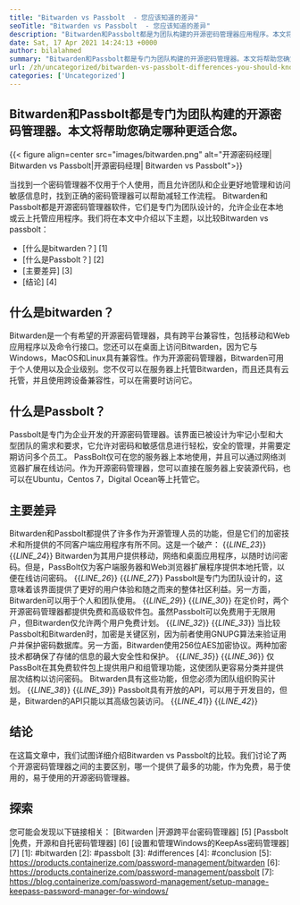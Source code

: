 ```yaml
---
title: "Bitwarden vs Passbolt  - 您应该知道的差异" 
seoTitle: "Bitwarden vs Passbolt  - 您应该知道的差异" 
description: "Bitwarden和Passbolt都是为团队构建的开源密码管理器应用程序。本文将帮助您确定哪种更适合您。" 
date: Sat, 17 Apr 2021 14:24:13 +0000
author: bilalahmed
summary: "Bitwarden和Passbolt都是专门为团队构建的开源密码管理器。本文将帮助您确定哪种更适合您。" 
url: /zh/uncategorized/bitwarden-vs-passbolt-differences-you-should-know/
categories: ['Uncategorized']
---
```


## Bitwarden和Passbolt都是专门为团队构建的开源密码管理器。本文将帮助您确定哪种更适合您。

{{< figure align=center src="images/bitwarden.png" alt="开源密码经理| Bitwarden vs Passbolt|开源密码经理| Bitwarden vs Passbolt">}}

当找到一个密码管理器不仅用于个人使用，而且允许团队和企业更好地管理和访问敏感信息时，找到正确的密码管理器可以帮助减轻工作流程。 Bitwarden和Passbolt都是开源密码管理器软件，它们是专门为团队设计的，允许企业在本地或云上托管应用程序。我们将在本文中介绍以下主题，以比较Bitwarden vs passbolt：
  * [什么是bitwarden？] [1]
  * [什么是Passbolt？] [2]
  * [主要差异] [3]
  * [结论] [4]

## **什么是bitwarden？**
Bitwarden是一个有希望的开源密码管理器，具有跨平台兼容性，包括移动和Web应用程序以及命令行接口。您还可以在桌面上访问Bitwarden，因为它与Windows，MacOS和Linux具有兼容性。作为开源密码管理器，Bitwarden可用于个人使用以及企业级别。您不仅可以在服务器上托管Bitwarden，而且还具有云托管，并且使用跨设备兼容性，可以在需要时访问它。

## **什么是Passbolt？**
Passbolt是专门为企业开发的开源密码管理器。该界面已被设计为牢记小型和大型团队的需求和要求，它允许对密码和敏感信息进行轻松，安全的管理，并需要定期访问多个员工。 PassBolt仅可在您的服务器上本地使用，并且可以通过网络浏览器扩展在线访问。作为开源密码管理器，您可以直接在服务器上安装源代码，也可以在Ubuntu，Centos 7，Digital Ocean等上托管它。

## **主要差异**
Bitwarden和Passbolt都提供了许多作为开源管理人员的功能，但是它们的加密技术和所提供的不同客户端应用程序有所不同。这是一个破产：
{{_LINE_23_}}
{{_LINE_24_}}
    Bitwarden为其用户提供移动，网络和桌面应用程序，以随时访问密码。但是，PassBolt仅为客户端服务器和Web浏览器扩展程序提供本地托管，以便在线访问密码。
{{_LINE_26_}}
{{_LINE_27_}}
    Passbolt是专门为团队设计的，这意味着该界面提供了更好的用户体验和随之而来的整体社区利益。另一方面，Bitwarden可以用于个人和团队使用。
{{_LINE_29_}}
{{_LINE_30_}}
    在定价时，两个开源密码管理器都提供免费和高级软件包。虽然Passbolt可以免费用于无限用户，但Bitwarden仅允许两个用户免费计划。
{{_LINE_32_}}
{{_LINE_33_}}
    当比较Passbolt和Bitwarden时，加密是关键区别，因为前者使用GNUPG算法来验证用户并保护密码数据库。另一方面，Bitwarden使用256位AES加密协议。两种加密技术都确保了存储的信息的最大安全性和保护。
{{_LINE_35_}}
{{_LINE_36_}}
    仅PassBolt在其免费软件包上提供用户和组管理功能，这使团队更容易分类并提供层次结构以访问密码。 Bitwarden具有这些功能，但您必须为团队组织购买计划。
{{_LINE_38_}}
{{_LINE_39_}}
    Passbolt具有开放的API，可以用于开发目的，但是，Bitwarden的API只能以其高级包装访问。
{{_LINE_41_}}
{{_LINE_42_}}

## **结论**
在这篇文章中，我们试图详细介绍Bitwarden vs Passbolt的比较。我们讨论了两个开源密码管理器之间的主要区别，哪一个提供了最多的功能，作为免费，易于使用的，易于使用的开源密码管理器。

## 探索
您可能会发现以下链接相关：
[Bitwarden |开源跨平台密码管理器] [5]
[Passbolt |免费，开源和自托密码管理器] [6]
[设置和管理Windows的KeepAss密码管理器] [7]
[1]: #bitwarden
[2]: #passbolt
[3]: #differences
[4]: #conclusion
[5]: https://products.containerize.com/password-management/bitwarden
[6]: https://products.containerize.com/password-management/passbolt
[7]: https://blog.containerize.com/password-management/setup-manage-keepass-password-manager-for-windows/
